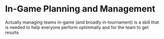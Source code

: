 # In-Game Planning and Management

Actually managing teams in-game (and broadly in-tournament) is a skill that is needed to help everyone perform optimmally and for the team to get results